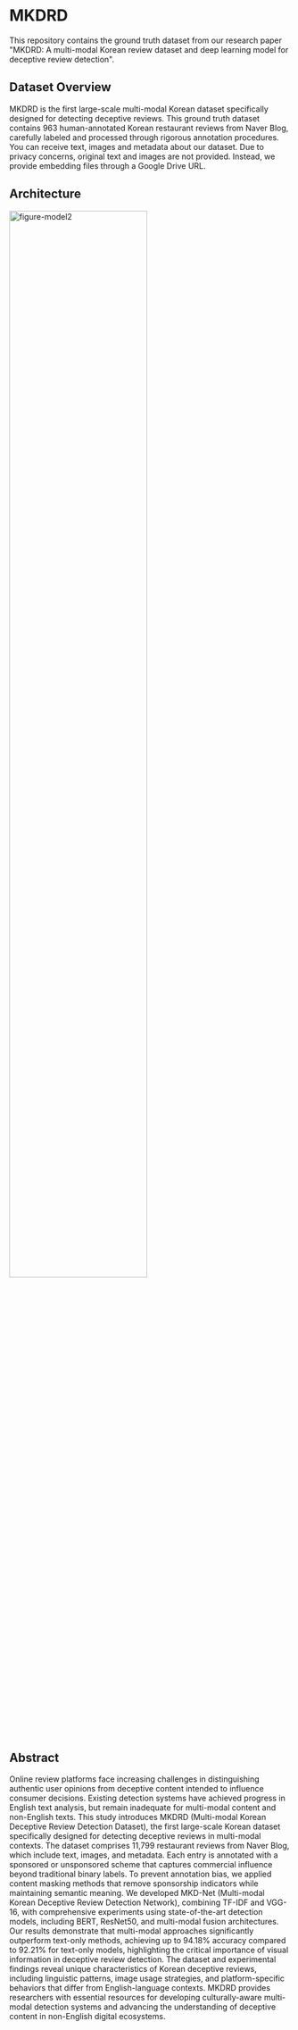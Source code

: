 # MKDRD

This repository contains the ground truth dataset from our research paper "MKDRD: A multi-modal Korean review dataset and deep learning model for deceptive review detection".

## Dataset Overview

MKDRD is the first large-scale multi-modal Korean dataset specifically designed for detecting deceptive reviews.
This ground truth dataset contains 963 human-annotated Korean restaurant reviews from Naver Blog, carefully labeled and processed through rigorous annotation procedures.
You can receive text, images and metadata about our dataset.
Due to privacy concerns, original text and images are not provided. 
Instead, we provide embedding files through a Google Drive URL.

## Architecture
<img src="https://github.com/user-attachments/assets/44078340-910a-4da5-9db2-51f88f89549e" alt="figure-model2" style="width: 70%; max-width: 800px;" />


## Abstract

Online review platforms face increasing challenges in distinguishing authentic user opinions from deceptive content intended to influence consumer decisions. Existing detection systems have achieved progress in English text analysis, but remain inadequate for multi-modal content and non-English texts. This study introduces MKDRD (Multi-modal Korean Deceptive Review Detection Dataset), the first large-scale Korean dataset specifically designed for detecting deceptive reviews in multi-modal contexts. The dataset comprises 11,799 restaurant reviews from Naver Blog, which include text, images, and metadata. Each entry is annotated with a sponsored or unsponsored scheme that captures commercial influence beyond traditional binary labels. To prevent annotation bias, we applied content masking methods that remove sponsorship indicators while maintaining semantic meaning. We developed MKD-Net (Multi-modal Korean Deceptive Review Detection Network), combining TF-IDF and VGG-16, with comprehensive experiments using state-of-the-art detection models, including BERT, ResNet50, and multi-modal fusion architectures. Our results demonstrate that multi-modal approaches significantly outperform text-only methods, achieving up to 94.18\% accuracy compared to 92.21\% for text-only models, highlighting the critical importance of visual information in deceptive review detection. The dataset and experimental findings reveal unique characteristics of Korean deceptive reviews, including linguistic patterns, image usage strategies, and platform-specific behaviors that differ from English-language contexts. MKDRD provides researchers with essential resources for developing culturally-aware multi-modal detection systems and advancing the understanding of deceptive content in non-English digital ecosystems.

